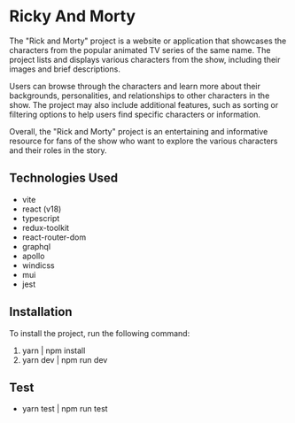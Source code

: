 # Ricky And Morty

The "Rick and Morty" project is a website or application that showcases the characters from the popular animated TV series of the same name. The project lists and displays various characters from the show, including their images and brief descriptions.

Users can browse through the characters and learn more about their backgrounds, personalities, and relationships to other characters in the show. The project may also include additional features, such as sorting or filtering options to help users find specific characters or information.

Overall, the "Rick and Morty" project is an entertaining and informative resource for fans of the show who want to explore the various characters and their roles in the story.

## Technologies Used

- vite
- react (v18)
- typescript
- redux-toolkit
- react-router-dom 
- graphql
- apollo
- windicss
- mui
- jest

## Installation

To install the project, run the following command:

1. yarn | npm install 
2. yarn dev | npm run dev

## Test 

- yarn test | npm run test

